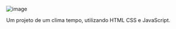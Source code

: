 ![image](https://github.com/user-attachments/assets/8edff0f2-8096-4738-93ad-54cdd2c15d2c)


Um projeto de um clima tempo, utilizando HTML CSS e JavaScript.
